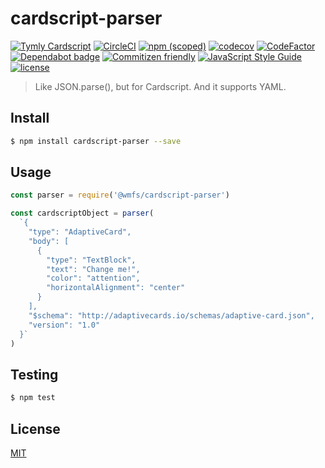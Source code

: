 # cardscript-parser

[![Tymly Cardscript](https://img.shields.io/badge/tymly-cardscript-blue.svg)](https://tymly.io/)
[![CircleCI](https://circleci.com/gh/wmfs/cardscript-parser.svg?style=svg)](https://circleci.com/gh/wmfs/cardscript-parser)
[![npm (scoped)](https://img.shields.io/npm/v/@wmfs/cardscript-parser.svg)](https://www.npmjs.com/package/@wmfs/cardscript-parser) 
[![codecov](https://codecov.io/gh/wmfs/cardscript-parser/branch/master/graph/badge.svg)](https://codecov.io/gh/wmfs/cardscript-parser) 
[![CodeFactor](https://www.codefactor.io/repository/github/wmfs/cardscript-parser/badge)](https://www.codefactor.io/repository/github/wmfs/cardscript-parser) 
[![Dependabot badge](https://img.shields.io/badge/Dependabot-active-brightgreen.svg)](https://dependabot.com/) 
[![Commitizen friendly](https://img.shields.io/badge/commitizen-friendly-brightgreen.svg)](http://commitizen.github.io/cz-cli/) 
[![JavaScript Style Guide](https://img.shields.io/badge/code_style-standard-brightgreen.svg)](https://standardjs.com) 
[![license](https://img.shields.io/github/license/mashape/apistatus.svg)](https://github.com/wmfs/tymly/blob/master/packages/concrete-paths/LICENSE)

> Like JSON.parse(), but for Cardscript. And it supports YAML.

## <a name="install"></a>Install
```bash
$ npm install cardscript-parser --save
```

## <a name="usage"></a>Usage

```javascript
const parser = require('@wmfs/cardscript-parser')

const cardscriptObject = parser(
  `{
    "type": "AdaptiveCard",
    "body": [
      {
        "type": "TextBlock",
        "text": "Change me!",
        "color": "attention",
        "horizontalAlignment": "center"
      }
    ],
    "$schema": "http://adaptivecards.io/schemas/adaptive-card.json",
    "version": "1.0"
  }`
)

```

## <a name="test"></a>Testing

```bash
$ npm test
```

## <a name="license"></a>License
[MIT](https://github.com/wmfs/cardscript/blob/master/LICENSE)
